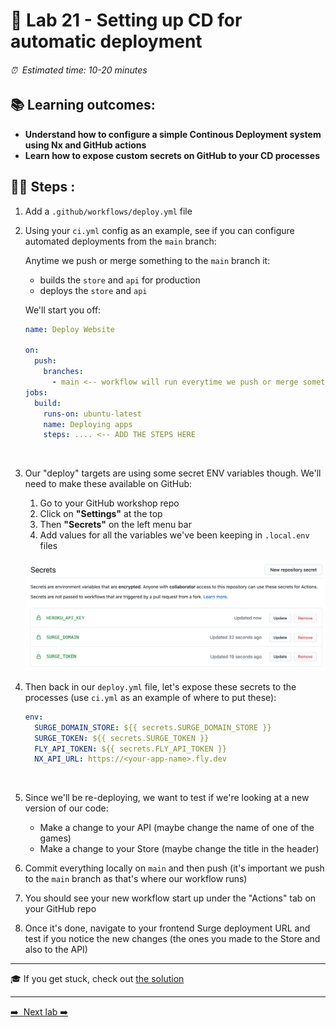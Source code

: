 # 🎈 Lab 21 - Setting up CD for automatic deployment

###### ⏰ &nbsp;Estimated time: 10-20 minutes

## 📚 Learning outcomes:

- **Understand how to configure a simple Continous Deployment system using Nx and GitHub actions**
- **Learn how to expose custom secrets on GitHub to your CD processes**

## 🏋️‍♀️ Steps :

1. Add a `.github/workflows/deploy.yml` file
   <br />

2. Using your `ci.yml` config as an example, see if you can configure automated deployments from the `main` branch:

   Anytime we push or merge something to the `main` branch it:

   - builds the `store` and `api` for production
   - deploys the `store` and `api`

   We'll start you off:

   ```yml
   name: Deploy Website

   on:
     push:
       branches:
         - main <-- workflow will run everytime we push or merge something to main
   jobs:
     build:
       runs-on: ubuntu-latest
       name: Deploying apps
       steps: .... <-- ADD THE STEPS HERE
   ```

   <br />

3. Our "deploy" targets are using some secret ENV variables though. We'll need to make these available on GitHub:

   1. Go to your GitHub workshop repo
   2. Click on **"Settings"** at the top
   3. Then **"Secrets"** on the left menu bar
   4. Add values for all the variables we've been keeping in `.local.env` files

   ![GitHub secrets](./github_secrets.png)
   <br />

4. Then back in our `deploy.yml` file, let's expose these secrets to the processes (use `ci.yml` as an example of where to put these):

   ```yml
   env:
     SURGE_DOMAIN_STORE: ${{ secrets.SURGE_DOMAIN_STORE }}
     SURGE_TOKEN: ${{ secrets.SURGE_TOKEN }}
     FLY_API_TOKEN: ${{ secrets.FLY_API_TOKEN }}
     NX_API_URL: https://<your-app-name>.fly.dev
   ```

   <br />

5. Since we'll be re-deploying, we want to test if we're looking at a new version of our code:

   - Make a change to your API (maybe change the name of one of the games)
   - Make a change to your Store (maybe change the title in the header)
     <br />

6. Commit everything locally on `main` and then push (it's important we push to the `main` branch as that's where our workflow runs)
   <br />

7. You should see your new workflow start up under the "Actions" tab on your GitHub repo
   <br />

8. Once it's done, navigate to your frontend Surge deployment URL and test if you notice the new changes (the ones you made to the Store and also to the API)
   <br />

---

🎓 If you get stuck, check out [the solution](SOLUTION.md)

---

[➡️ &nbsp;Next lab ➡️](../lab22/LAB.md)
